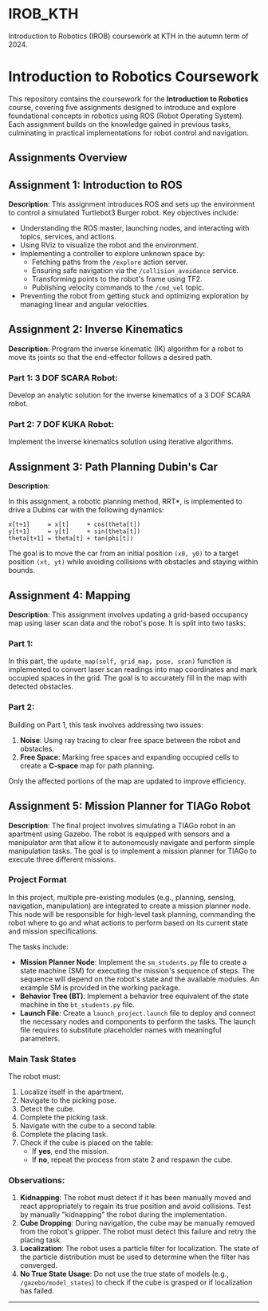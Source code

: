 # IROB_KTH
Introduction to Robotics (IROB) coursework at KTH in the autumn term of 2024.

# Introduction to Robotics Coursework
This repository contains the coursework for the **Introduction to Robotics** course, covering five assignments designed to introduce and explore foundational concepts in robotics using ROS (Robot Operating System). Each assignment builds on the knowledge gained in previous tasks, culminating in practical implementations for robot control and navigation.

## Assignments Overview

## **Assignment 1: Introduction to ROS**

**Description**: 
   This assignment introduces ROS and sets up the environment to control a simulated Turtlebot3 Burger robot. Key objectives include:
   - Understanding the ROS master, launching nodes, and interacting with topics, services, and actions.
   - Using RViz to visualize the robot and the environment.
   - Implementing a controller to explore unknown space by:
     - Fetching paths from the `/explore` action server.
     - Ensuring safe navigation via the `/collision_avoidance` service.
     - Transforming points to the robot's frame using TF2.
     - Publishing velocity commands to the `/cmd_vel` topic.
   - Preventing the robot from getting stuck and optimizing exploration by managing linear and angular velocities.

## **Assignment 2: Inverse Kinematics**

**Description**: 
Program the inverse kinematic (IK) algorithm for a robot to move its joints so that the end-effector follows a desired path.

### Part 1: 3 DOF SCARA Robot:
Develop an analytic solution for the inverse kinematics of a 3 DOF SCARA robot.

### Part 2: 7 DOF KUKA Robot:
Implement the inverse kinematics solution using iterative algorithms.

## **Assignment 3: Path Planning Dubin's Car**

**Description**: 

In this assignment, a robotic planning method, RRT*, is implemented to drive a Dubins car with the following dynamics:

```
x[t+1]     = x[t]     + cos(theta[t])
y[t+1]     = y[t]     + sin(theta[t])
theta[t+1] = theta[t] + tan(phi[t])
```

The goal is to move the car from an initial position `(x0, y0)` to a target position `(xt, yt)` while avoiding collisions with obstacles and staying within bounds.

## **Assignment 4: Mapping**

**Description**: 
This assignment involves updating a grid-based occupancy map using laser scan data and the robot's pose. It is split into two tasks:

### Part 1:
In this part, the `update_map(self, grid_map, pose, scan)` function is implemented to convert laser scan readings into map coordinates and mark occupied spaces in the grid. The goal is to accurately fill in the map with detected obstacles.

### Part 2:
Building on Part 1, this task involves addressing two issues:
1. **Noise**: Using ray tracing to clear free space between the robot and obstacles.
2. **Free Space**: Marking free spaces and expanding occupied cells to create a **C-space** map for path planning. 

Only the affected portions of the map are updated to improve efficiency.

## **Assignment 5: Mission Planner for TIAGo Robot**

**Description**: 
The final project involves simulating a TIAGo robot in an apartment using Gazebo. The robot is equipped with sensors and a manipulator arm that allow it to autonomously navigate and perform simple manipulation tasks. The goal is to implement a mission planner for TIAGo to execute three different missions.

### Project Format
In this project, multiple pre-existing modules (e.g., planning, sensing, navigation, manipulation) are integrated to create a mission planner node. This node will be responsible for high-level task planning, commanding the robot where to go and what actions to perform based on its current state and mission specifications.

The tasks include:
- **Mission Planner Node**: Implement the `sm_students.py` file to create a state machine (SM) for executing the mission's sequence of steps. The sequence will depend on the robot's state and the available modules. An example SM is provided in the working package.
- **Behavior Tree (BT)**: Implement a behavior tree equivalent of the state machine in the `bt_students.py` file.
- **Launch File**: Create a `launch_project.launch` file to deploy and connect the necessary nodes and components to perform the tasks. The launch file requires to substitute placeholder names with meaningful parameters.

### Main Task States
The robot must:
1. Localize itself in the apartment.
2. Navigate to the picking pose.
3. Detect the cube.
4. Complete the picking task.
5. Navigate with the cube to a second table.
6. Complete the placing task.
7. Check if the cube is placed on the table:
   - If **yes**, end the mission.
   - If **no**, repeat the process from state 2 and respawn the cube.

### Observations:
1. **Kidnapping**: The robot must detect if it has been manually moved and react appropriately to regain its true position and avoid collisions. Test by manually "kidnapping" the robot during the implementation.
2. **Cube Dropping**: During navigation, the cube may be manually removed from the robot's gripper. The robot must detect this failure and retry the placing task.
3. **Localization**: The robot uses a particle filter for localization. The state of the particle distribution must be used to determine when the filter has converged.
4. **No True State Usage**: Do not use the true state of models (e.g., `/gazebo/model_states`) to check if the cube is grasped or if localization has failed.

---



